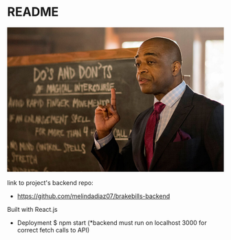 # README


![screenshot](sexEd.jpg)

link to project's backend repo: 
- https://github.com/melindadiaz07/brakebills-backend




Built with React.js

* Deployment
$ npm start
(*backend must run on localhost 3000 for correct fetch calls to API)

